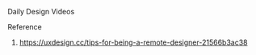 Daily Design Videos



Reference
1. https://uxdesign.cc/tips-for-being-a-remote-designer-21566b3ac38